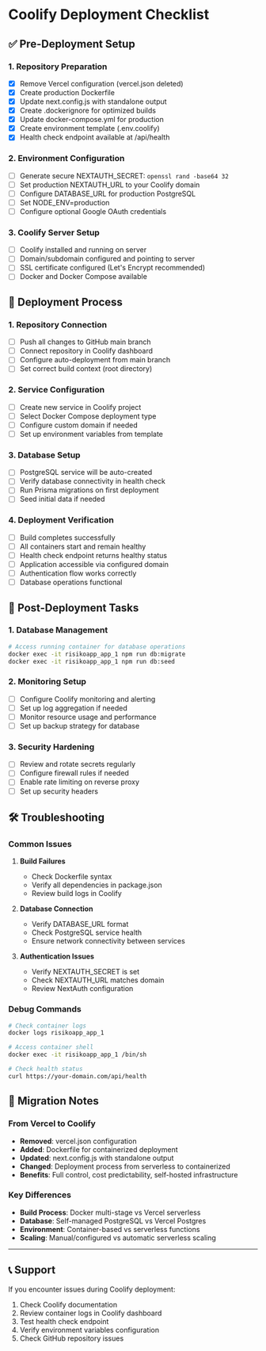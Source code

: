 # Coolify Deployment Checklist

## ✅ Pre-Deployment Setup

### 1. Repository Preparation
- [x] Remove Vercel configuration (vercel.json deleted)
- [x] Create production Dockerfile 
- [x] Update next.config.js with standalone output
- [x] Create .dockerignore for optimized builds
- [x] Update docker-compose.yml for production
- [x] Create environment template (.env.coolify)
- [x] Health check endpoint available at /api/health

### 2. Environment Configuration
- [ ] Generate secure NEXTAUTH_SECRET: `openssl rand -base64 32`
- [ ] Set production NEXTAUTH_URL to your Coolify domain
- [ ] Configure DATABASE_URL for production PostgreSQL
- [ ] Set NODE_ENV=production
- [ ] Configure optional Google OAuth credentials

### 3. Coolify Server Setup
- [ ] Coolify installed and running on server
- [ ] Domain/subdomain configured and pointing to server
- [ ] SSL certificate configured (Let's Encrypt recommended)
- [ ] Docker and Docker Compose available

## 🚀 Deployment Process

### 1. Repository Connection
- [ ] Push all changes to GitHub main branch
- [ ] Connect repository in Coolify dashboard
- [ ] Configure auto-deployment from main branch
- [ ] Set correct build context (root directory)

### 2. Service Configuration
- [ ] Create new service in Coolify project
- [ ] Select Docker Compose deployment type
- [ ] Configure custom domain if needed
- [ ] Set up environment variables from template

### 3. Database Setup
- [ ] PostgreSQL service will be auto-created
- [ ] Verify database connectivity in health check
- [ ] Run Prisma migrations on first deployment
- [ ] Seed initial data if needed

### 4. Deployment Verification
- [ ] Build completes successfully
- [ ] All containers start and remain healthy
- [ ] Health check endpoint returns healthy status
- [ ] Application accessible via configured domain
- [ ] Authentication flow works correctly
- [ ] Database operations functional

## 🔧 Post-Deployment Tasks

### 1. Database Management
```bash
# Access running container for database operations
docker exec -it risikoapp_app_1 npm run db:migrate
docker exec -it risikoapp_app_1 npm run db:seed
```

### 2. Monitoring Setup
- [ ] Configure Coolify monitoring and alerting
- [ ] Set up log aggregation if needed
- [ ] Monitor resource usage and performance
- [ ] Set up backup strategy for database

### 3. Security Hardening
- [ ] Review and rotate secrets regularly
- [ ] Configure firewall rules if needed
- [ ] Enable rate limiting on reverse proxy
- [ ] Set up security headers

## 🛠️ Troubleshooting

### Common Issues
1. **Build Failures**
   - Check Dockerfile syntax
   - Verify all dependencies in package.json
   - Review build logs in Coolify

2. **Database Connection**
   - Verify DATABASE_URL format
   - Check PostgreSQL service health
   - Ensure network connectivity between services

3. **Authentication Issues**
   - Verify NEXTAUTH_SECRET is set
   - Check NEXTAUTH_URL matches domain
   - Review NextAuth configuration

### Debug Commands
```bash
# Check container logs
docker logs risikoapp_app_1

# Access container shell
docker exec -it risikoapp_app_1 /bin/sh

# Check health status
curl https://your-domain.com/api/health
```

## 📝 Migration Notes

### From Vercel to Coolify
- **Removed**: vercel.json configuration
- **Added**: Dockerfile for containerized deployment
- **Updated**: next.config.js with standalone output
- **Changed**: Deployment process from serverless to containerized
- **Benefits**: Full control, cost predictability, self-hosted infrastructure

### Key Differences
- **Build Process**: Docker multi-stage vs Vercel serverless
- **Database**: Self-managed PostgreSQL vs Vercel Postgres
- **Environment**: Container-based vs serverless functions
- **Scaling**: Manual/configured vs automatic serverless scaling

---

## 📞 Support

If you encounter issues during Coolify deployment:
1. Check Coolify documentation
2. Review container logs in Coolify dashboard
3. Test health check endpoint
4. Verify environment variables configuration
5. Check GitHub repository issues